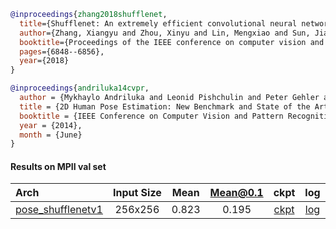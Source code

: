 <!-- [BACKBONE] -->

```bibtex
@inproceedings{zhang2018shufflenet,
  title={Shufflenet: An extremely efficient convolutional neural network for mobile devices},
  author={Zhang, Xiangyu and Zhou, Xinyu and Lin, Mengxiao and Sun, Jian},
  booktitle={Proceedings of the IEEE conference on computer vision and pattern recognition},
  pages={6848--6856},
  year={2018}
}
```

<!-- [DATASET] -->

```bibtex
@inproceedings{andriluka14cvpr,
  author = {Mykhaylo Andriluka and Leonid Pishchulin and Peter Gehler and Schiele, Bernt}
  title = {2D Human Pose Estimation: New Benchmark and State of the Art Analysis},
  booktitle = {IEEE Conference on Computer Vision and Pattern Recognition (CVPR)},
  year = {2014},
  month = {June}
}
```

#### Results on MPII val set

| Arch  | Input Size | Mean | Mean@0.1   | ckpt    | log     |
| :--- | :--------: | :------: | :------: |:------: |:------: |
| [pose_shufflenetv1](/configs/body/2d_kpt_sview_rgb_img/top_down_heatmap/mpii/shufflenetv1_mpii_256x256.py) | 256x256 | 0.823 | 0.195 | [ckpt](https://download.openmmlab.com/mmpose/top_down/shufflenetv1/shufflenetv1_mpii_256x256-dcc1c896_20200925.pth) | [log](https://download.openmmlab.com/mmpose/top_down/shufflenetv1/shufflenetv1_mpii_256x256_20200925.log.json) |
